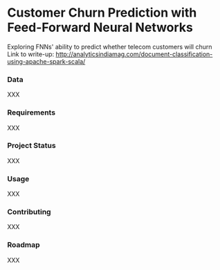 # Customer Churn Prediction with Feed-Forward Neural Networks
Exploring FNNs' ability to predict whether telecom customers will churn
Link to write-up: http://analyticsindiamag.com/document-classification-using-apache-spark-scala/

### Data
XXX

### Requirements
XXX

### Project Status
XXX

### Usage
XXX

### Contributing
XXX

### Roadmap
XXX
